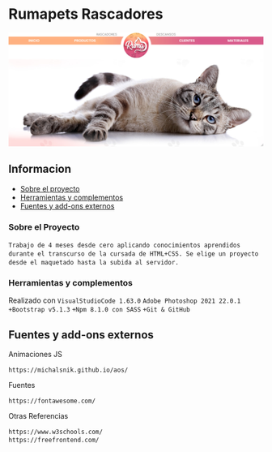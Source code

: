 # Rumapets Rascadores
<p align="center">
  <img src="https://github.com/Julesarg/idea-stradolini/blob/main/images/readmeimg.jpg"/>
</p>

## Informacion
* [Sobre el proyecto](#Sobre-el-Proyecto)
* [Herramientas y complementos](#Herramientas-y-complementos)
* [Fuentes y add-ons externos](#Fuentes-y-addons-externos)

### Sobre el Proyecto
`
Trabajo de 4 meses desde cero aplicando conocimientos aprendidos durante el transcurso de la cursada de HTML+CSS.
Se elige un proyecto desde el maquetado hasta la subida al servidor.
`
### Herramientas y complementos

Realizado con
`
VisualStudioCode 1.63.0
`
`
Adobe Photoshop 2021 22.0.1
`
`
+Bootstrap v5.1.3
`
`
+Npm 8.1.0 con SASS
`
`
+Git & GitHub
`

	
## Fuentes y add-ons externos

Animaciones JS
```
https://michalsnik.github.io/aos/
```
Fuentes
```
https://fontawesome.com/
```
Otras Referencias
```
https://www.w3schools.com/
https://freefrontend.com/
```
